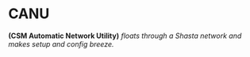 # CANU

**(CSM Automatic Network Utility)** _floats through a Shasta network and makes setup and config breeze._

